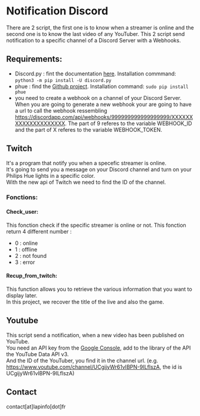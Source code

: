 # Notification Discord
There are 2 script, the first one is to know when a streamer is online and the second one is to know the last video of any YouTuber. This 2 script send notification to a specific channel of a Discord Server with a Webhooks.

## Requirements:
- Discord.py : fint the documentation [here](https://discordpy.readthedocs.io/en/latest/index.html). Installation commmand: ```python3 -m pip install -U discord.py```
- phue : find the [Github project](https://github.com/studioimaginaire/phue). Installation command:  ```sudo pip install phue```
- you need to create a webhook on a channel of your Discord Server. When you are going to generate a new webhook your are going to have a url to call the webhook ressembling https://discordapp.com/api/webhooks/999999999999999999/XXXXXXXXXXXXXXXXXXXX. The part of 9 referes to the variable WEBHOOK_ID and the part of X referes to the variable WEBHOOK_TOKEN.

## Twitch
It's a program that notify you when a specefic streamer is online.  
It's going to send you a message on your Discord channel and turn on your Philips Hue lights in a specific color.  
With the new api of Twitch we need to find the ID of the channel.

### Fonctions:
#### Check_user:
This fonction check if the specific streamer is online or not. 
This fonction return 4 different number :  
* 0 : online
* 1 : offline
* 2 : not found
* 3 : error

#### Recup_from_twitch:
This function allows you to retrieve the various information that you want to display later.  
In this project, we recover the title of the live and also the game.  

## Youtube
This script send a notification, when a new video has been published on YouTube.  
You need an API key from the [Google Console](https://console.developers.google.com/), add to the library of the API the YouTube Data API v3.  
And the ID of the YouTuber, you find it in the channel url. (e.g. https://www.youtube.com/channel/UCgijyWr61vIBPN-9ILflszA, the id is UCgijyWr61vIBPN-9ILflszA)


## Contact
contact[at]lapinfo[dot]fr

